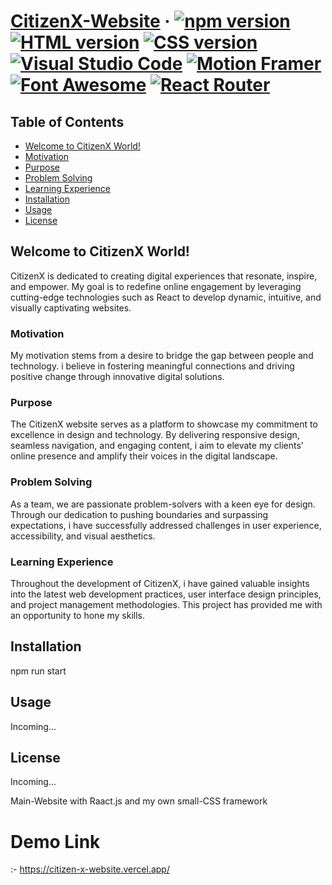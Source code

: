 # [CitizenX-Website](https://citizen-x-website.vercel.app/) &middot; [![npm version](https://img.shields.io/npm/v/react.svg?style=flat)](https://www.npmjs.com/package/react) [![HTML version](https://img.shields.io/badge/HTML-5-blue)](https://www.w3.org/TR/html52/) [![CSS version](https://img.shields.io/badge/CSS-3-orange)](https://www.w3.org/Style/CSS/specs.en.html) [![Visual Studio Code](https://img.shields.io/badge/Visual%20Studio%20Code-1.0-blueviolet)](https://code.visualstudio.com/) [![Motion Framer](https://img.shields.io/badge/Motion%20Framer-3.0-brightgreen)](https://www.framer.com/motion/) [![Font Awesome](https://img.shields.io/badge/Font%20Awesome-5.15.4-blue)](https://fontawesome.com/) [![React Router](https://img.shields.io/badge/React%20Router-6.4.0-red)](https://reactrouter.com/)


## Table of Contents

- [Welcome to CitizenX World!](#welcome-to-citizenx-world)
- [Motivation](#motivation)
- [Purpose](#purpose)
- [Problem Solving](#problem-solving)
- [Learning Experience](#learning-experience)
- [Installation](#installation)
- [Usage](#usage)
- [License](#license)

## Welcome to CitizenX World!

CitizenX is dedicated to creating digital experiences that resonate, inspire, and empower. My goal is to redefine online engagement by leveraging cutting-edge technologies such as React to develop dynamic, intuitive, and visually captivating websites.

### Motivation

My motivation stems from a desire to bridge the gap between people and technology. i believe in fostering meaningful connections and driving positive change through innovative digital solutions.

### Purpose

The CitizenX website serves as a platform to showcase my commitment to excellence in design and technology. By delivering responsive design, seamless navigation, and engaging content, i aim to elevate my clients' online presence and amplify their voices in the digital landscape.

### Problem Solving

As a team, we are passionate problem-solvers with a keen eye for design. Through our dedication to pushing boundaries and surpassing expectations, i have successfully addressed challenges in user experience, accessibility, and visual aesthetics.

### Learning Experience

Throughout the development of CitizenX, i have gained valuable insights into the latest web development practices, user interface design principles, and project management methodologies. This project has provided me with an opportunity to hone my skills.

## Installation

npm run start

## Usage

Incoming...

## License

Incoming...


Main-Website with Raact.js and my own small-CSS framework
# Demo Link 
:- https://citizen-x-website.vercel.app/
